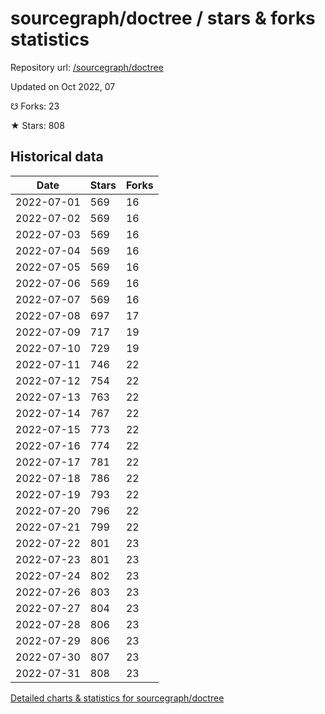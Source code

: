 # sourcegraph/doctree / stars & forks statistics

Repository url: [/sourcegraph/doctree](https://github.com/sourcegraph/doctree)

Updated on Oct 2022, 07

☋ Forks: 23

★ Stars: 808

## Historical data
| Date | Stars | Forks |
|------|-------|-------|
| 2022-07-01 | 569 | 16 | 
| 2022-07-02 | 569 | 16 | 
| 2022-07-03 | 569 | 16 | 
| 2022-07-04 | 569 | 16 | 
| 2022-07-05 | 569 | 16 | 
| 2022-07-06 | 569 | 16 | 
| 2022-07-07 | 569 | 16 | 
| 2022-07-08 | 697 | 17 | 
| 2022-07-09 | 717 | 19 | 
| 2022-07-10 | 729 | 19 | 
| 2022-07-11 | 746 | 22 | 
| 2022-07-12 | 754 | 22 | 
| 2022-07-13 | 763 | 22 | 
| 2022-07-14 | 767 | 22 | 
| 2022-07-15 | 773 | 22 | 
| 2022-07-16 | 774 | 22 | 
| 2022-07-17 | 781 | 22 | 
| 2022-07-18 | 786 | 22 | 
| 2022-07-19 | 793 | 22 | 
| 2022-07-20 | 796 | 22 | 
| 2022-07-21 | 799 | 22 | 
| 2022-07-22 | 801 | 23 | 
| 2022-07-23 | 801 | 23 | 
| 2022-07-24 | 802 | 23 | 
| 2022-07-26 | 803 | 23 | 
| 2022-07-27 | 804 | 23 | 
| 2022-07-28 | 806 | 23 | 
| 2022-07-29 | 806 | 23 | 
| 2022-07-30 | 807 | 23 | 
| 2022-07-31 | 808 | 23 | 


[Detailed charts & statistics for sourcegraph/doctree](https://reviewgithub.com/rep/sourcegraph/doctree)

